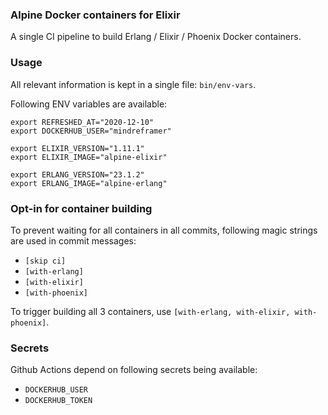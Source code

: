 ### Alpine Docker containers for Elixir
A single CI pipeline to build Erlang / Elixir / Phoenix Docker containers.



### Usage
All relevant information is kept in a single file: `bin/env-vars`.

Following ENV variables are available:

```
export REFRESHED_AT="2020-12-10"
export DOCKERHUB_USER="mindreframer"

export ELIXIR_VERSION="1.11.1"
export ELIXIR_IMAGE="alpine-elixir"

export ERLANG_VERSION="23.1.2"
export ERLANG_IMAGE="alpine-erlang"
```

### Opt-in for container building
To prevent waiting for all containers in all commits, following magic strings are used in commit messages:
- `[skip ci]`
- `[with-erlang]`
- `[with-elixir]`
- `[with-phoenix]`

To trigger building all 3 containers, use `[with-erlang, with-elixir, with-phoenix]`.


### Secrets
Github Actions depend on following secrets being available:
- `DOCKERHUB_USER`
- `DOCKERHUB_TOKEN`
